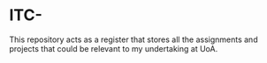 # ITC-
This repository acts as a register that stores all the assignments and projects that could be relevant to my undertaking at UoA. 
